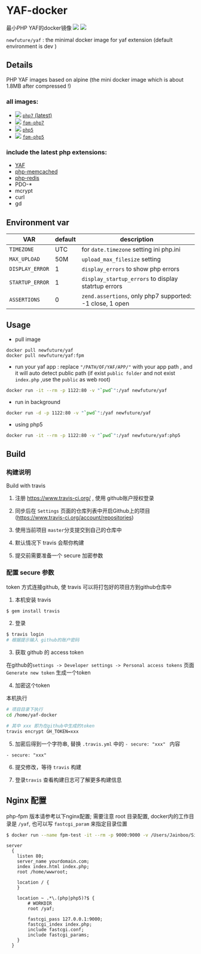 # YAF-docker
最小PHP YAF的docker镜像
[![](https://images.microbadger.com/badges/version/newfuture/yaf.svg)](https://hub.docker.com/r/newfuture/yaf/) [![](https://images.microbadger.com/badges/image/newfuture/yaf.svg)](https://microbadger.com/images/newfuture/yaf "datails")

`newfuture/yaf` : the minimal docker image for yaf extension (default environment is dev )

## Details 

PHP YAF images based on alpine (the mini docker image which is about 1.8MB after compressed !)


### all images:

* [![](https://images.microbadger.com/badges/image/newfuture/yaf:php7.svg)](https://microbadger.com/images/newfuture/yaf:php7) [`php7` (latest)](https://github.com/NewFuture/YAF-docker/tree/docker/php5/cli/)
* [![](https://images.microbadger.com/badges/image/newfuture/yaf:fpm-php7.svg)](https://microbadger.com/images/newfuture/yaf:fpm-php7) [`fpm-php7`](https://github.com/NewFuture/YAF-docker/blob/docker/php7/fpm/)
* [![](https://images.microbadger.com/badges/image/newfuture/yaf:php5.svg)](https://microbadger.com/images/newfuture/yaf:php5) [`php5`](https://github.com/NewFuture/YAF-docker/tree/docker/php5/cli/)
* [![](https://images.microbadger.com/badges/image/newfuture/yaf:fpm-php5.svg)](https://microbadger.com/images/newfuture/yaf:fpm-php5) [`fpm-php5`](https://github.com/NewFuture/YAF-docker/blob/docker/php7/fpm/)

### include the latest php extensions:
- [YAF](https://github.com/laruence/yaf)
- [php-memcached](https://pecl.php.net/package/memcached)
- [php-redis](https://pecl.php.net/package/redis)
- PDO-*
- mcrypt
- curl
- gd

## Environment var

| VAR | default | description |
| --- | --- | --- |
| `TIMEZONE` | UTC | for `date.timezone` setting ini php.ini |
|`MAX_UPLOAD` | 50M | `upload_max_filesize` setting |
|`DISPLAY_ERROR`| 1 | `display_errors` to show php errors |
|`STARTUP_ERROR`| 1 | `display_startup_errors` to display statrtup errors|
|`ASSERTIONS` | 0 | `zend.assertions`, only php7 supported: -1 close, 1 open|

## Usage

* pull image
```
docker pull newfuture/yaf
docker pull newfuture/yaf:fpm
```
* run your yaf app : replace `"/PATH/OF/YAF/APP/"` with your app path , and it will auto detect public path (if exist `public folder` and not exist `index.php` ,use the `public` as web root)
```bash
docker run -it --rm -p 1122:80 -v "`pwd`":/yaf newfuture/yaf
```
* run in background
```bash
docker run -d -p 1122:80 -v "`pwd`":/yaf newfuture/yaf
```
* using php5
```bash
docker run -it --rm -p 1122:80 -v "`pwd`":/yaf newfuture/yaf:php5
```

## Build

### 构建说明

Build with travis

1. 注册 https://www.travis-ci.org/ , 使用 github账户授权登录

2. 同步后在 `Settings` 页面的仓库列表中开启Github上的项目 (https://www.travis-ci.org/account/repositories)

3. 使用当前项目 `master`分支提交到自己的仓库中

4. 默认情况下 travis 会帮你构建

5. 提交前需要准备一个 secure 加密参数


### 配置 secure 参数

token 方式连接github, 使 travis 可以将打包好的项目方到github仓库中


1. 本机安装 travis  

```sh
$ gem install travis
```

2. 登录 

```sh
$ travis login 
# 根据提示输入 github的账户密码
```

3. 获取 github 的 access token 

在github的`settings -> Developer settings -> Personal access tokens` 页面 `Generate new token` 生成一个token

4. 加密这个token

本机执行 
```sh
# 项目目录下执行
cd /home/yaf-docker

# 其中 xxx 即为在github中生成的token
travis encrypt GH_TOKEN=xxx
```

5. 加密后得到一个字符串, 替换 `.travis.yml` 中的 `- secure: "xxx" ` 内容

```
- secure: "xxx"
```

6. 提交修改，等待 `travis` 构建

7. 登录`travis` 查看构建日志可了解更多构建信息


## Nginx 配置

php-fpm 版本请参考以下nginx配置;
需要注意 root 目录配置, docker内的工作目录是 `/yaf`, 也可以写 `fastcgi_param` 来指定目录位置

```sh
$ docker run --name fpm-test -it --rm -p 9000:9000 -v /Users/Jainboo/Sites/yourdomain.com:/yaf jianboo/yaf:latest
```

```
server
  {
    listen 80;
    server_name yourdomain.com;
    index index.html index.php;
    root /home/wwwroot;

    location / {
    }

    location ~ .*\.(php|php5)?$ {
        # WORKDIR
        root /yaf;

        fastcgi_pass 127.0.0.1:9000;
        fastcgi_index index.php;
        include fastcgi.conf;
        include fastcgi_params;
    }
  }
```
